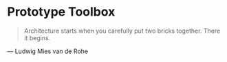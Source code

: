 # Prototype Toolbox

> Architecture starts when you carefully put two bricks together. There it
> begins.

— Ludwig Mies van de Rohe

